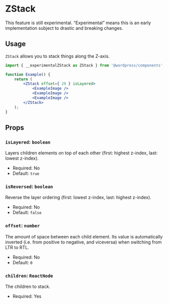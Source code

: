 # ZStack

<div class="callout callout-alert">
This feature is still experimental. “Experimental” means this is an early implementation subject to drastic and breaking changes.
</div>

## Usage

`ZStack` allows you to stack things along the Z-axis.

```jsx
import { __experimentalZStack as ZStack } from '@wordpress/components';

function Example() {
	return (
		<ZStack offset={ 20 } isLayered>
			<ExampleImage />
			<ExampleImage />
			<ExampleImage />
		</ZStack>
	);
}
```

## Props

### `isLayered`: `boolean`

Layers children elements on top of each other (first: highest z-index, last: lowest z-index).

-   Required: No
-   Default: `true`

### `isReversed`: `boolean`

Reverse the layer ordering (first: lowest z-index, last: highest z-index).

-   Required: No
-   Default: `false`

### `offset`: `number`

The amount of space between each child element. Its value is automatically inverted (i.e. from positive to negative, and viceversa) when switching from LTR to RTL.

-   Required: No
-   Default: `0`

### `children`: `ReactNode`

The children to stack.

-   Required: Yes
